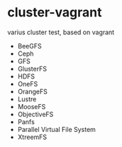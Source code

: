 cluster-vagrant
===============

varius cluster test, based on vagrant

 * BeeGFS 
 * Ceph 
 * GFS 
 * GlusterFS 
 * HDFS 
 * OneFS 
 * OrangeFS 
 * Lustre
 * MooseFS 
 * ObjectiveFS
 * Panfs 
 * Parallel Virtual File System 
 * XtreemFS

